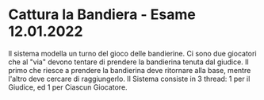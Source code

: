 # Cattura la Bandiera - Esame 12.01.2022

Il sistema modella un turno del gioco delle bandierine. Ci sono due giocatori che al "via" devono tentare di prendere la bandierina tenuta dal giudice. Il primo che riesce a prendere la bandierina deve ritornare alla base, mentre l'altro deve cercare di raggiungerlo. Il Sistema consiste in 3 thread: 1 per il Giudice, ed 1 per Ciascun Giocatore.